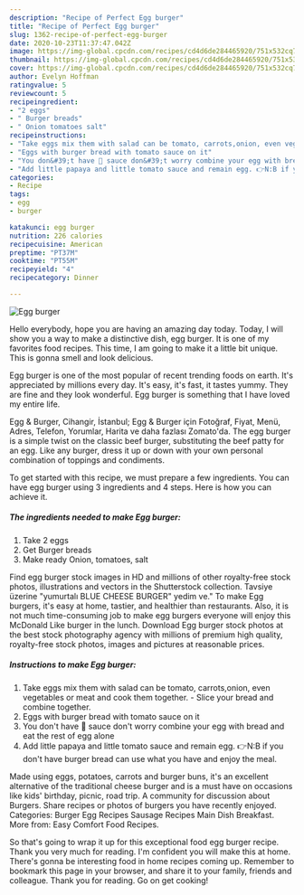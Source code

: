 ```yaml
---
description: "Recipe of Perfect Egg burger"
title: "Recipe of Perfect Egg burger"
slug: 1362-recipe-of-perfect-egg-burger
date: 2020-10-23T11:37:47.042Z
image: https://img-global.cpcdn.com/recipes/cd4d6de284465920/751x532cq70/egg-burger-recipe-main-photo.jpg
thumbnail: https://img-global.cpcdn.com/recipes/cd4d6de284465920/751x532cq70/egg-burger-recipe-main-photo.jpg
cover: https://img-global.cpcdn.com/recipes/cd4d6de284465920/751x532cq70/egg-burger-recipe-main-photo.jpg
author: Evelyn Hoffman
ratingvalue: 5
reviewcount: 5
recipeingredient:
- "2 eggs"
- " Burger breads"
- " Onion tomatoes salt"
recipeinstructions:
- "Take eggs mix them with salad can be tomato, carrots,onion, even vegetables or meat and cook them together. Slice your bread and combine together."
- "Eggs with burger bread with tomato sauce on it"
- "You don&#39;t have 🍅 sauce don&#39;t worry combine your egg with bread and eat the rest of egg alone"
- "Add little papaya and little tomato sauce and remain egg. 👉N:B if you don&#39;t have burger bread can use what you have and enjoy the meal."
categories:
- Recipe
tags:
- egg
- burger

katakunci: egg burger 
nutrition: 226 calories
recipecuisine: American
preptime: "PT37M"
cooktime: "PT55M"
recipeyield: "4"
recipecategory: Dinner

---
```



![Egg burger](https://img-global.cpcdn.com/recipes/cd4d6de284465920/751x532cq70/egg-burger-recipe-main-photo.jpg)

Hello everybody, hope you are having an amazing day today. Today, I will show you a way to make a distinctive dish, egg burger. It is one of my favorites food recipes. This time, I am going to make it a little bit unique. This is gonna smell and look delicious.

Egg burger is one of the most popular of recent trending foods on earth. It's appreciated by millions every day. It's easy, it's fast, it tastes yummy. They are fine and they look wonderful. Egg burger is something that I have loved my entire life.

Egg &amp; Burger, Cihangir, İstanbul; Egg &amp; Burger için Fotoğraf, Fiyat, Menü, Adres, Telefon, Yorumlar, Harita ve daha fazlası Zomato&#39;da. The egg burger is a simple twist on the classic beef burger, substituting the beef patty for an egg. Like any burger, dress it up or down with your own personal combination of toppings and condiments.


To get started with this recipe, we must prepare a few ingredients. You can have egg burger using 3 ingredients and 4 steps. Here is how you can achieve it.

<!--inarticleads1-->

##### The ingredients needed to make Egg burger:

1. Take 2 eggs
1. Get  Burger breads
1. Make ready  Onion, tomatoes, salt


Find egg burger stock images in HD and millions of other royalty-free stock photos, illustrations and vectors in the Shutterstock collection. Tavsiye üzerine &#34;yumurtalı BLUE CHEESE BURGER&#34; yedim ve.&#34; To make Egg burgers, it&#39;s easy at home, tastier, and healthier than restaurants. Also, it is not much time-consuming job to make egg burgers everyone will enjoy this McDonald Like burger in the lunch. Download Egg burger stock photos at the best stock photography agency with millions of premium high quality, royalty-free stock photos, images and pictures at reasonable prices. 

<!--inarticleads2-->

##### Instructions to make Egg burger:

1. Take eggs mix them with salad can be tomato, carrots,onion, even vegetables or meat and cook them together. - Slice your bread and combine together.
1. Eggs with burger bread with tomato sauce on it
1. You don&#39;t have 🍅 sauce don&#39;t worry combine your egg with bread and eat the rest of egg alone
1. Add little papaya and little tomato sauce and remain egg. 👉N:B if you don&#39;t have burger bread can use what you have and enjoy the meal.


Made using eggs, potatoes, carrots and burger buns, it&#39;s an excellent alternative of the traditional cheese burger and is a must have on occasions like kids&#39; birthday, picnic, road trip. A community for discussion about Burgers. Share recipes or photos of burgers you have recently enjoyed. Categories: Burger Egg Recipes Sausage Recipes Main Dish Breakfast. More from: Easy Comfort Food Recipes. 

So that's going to wrap it up for this exceptional food egg burger recipe. Thank you very much for reading. I'm confident you will make this at home. There's gonna be interesting food in home recipes coming up. Remember to bookmark this page in your browser, and share it to your family, friends and colleague. Thank you for reading. Go on get cooking!
